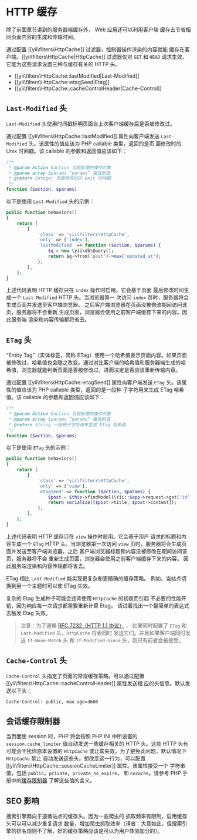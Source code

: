 HTTP 缓存
============

除了前面章节讲到的服务器端缓存外， Web 应用还可以利用客户端
缓存去节省相同页面内容的生成和传输时间。

通过配置 [[yii\filters\HttpCache]] 过滤器，控制器操作渲染的内容就能
缓存在客户端。[[yii\filters\HttpCache|HttpCache]] 过滤器仅对 `GET`
和 `HEAD` 请求生效，它能为这些请求设置三种与缓存有关的 HTTP 头。

* [[yii\filters\HttpCache::lastModified|Last-Modified]]
* [[yii\filters\HttpCache::etagSeed|Etag]]
* [[yii\filters\HttpCache::cacheControlHeader|Cache-Control]]


## `Last-Modified` 头 <span id="last-modified"></span>

`Last-Modified` 头使用时间戳标明页面自上次客户端缓存后是否被修改过。

通过配置 [[yii\filters\HttpCache::lastModified]] 属性向客户端发送 
`Last-Modified` 头。该属性的值应该为 PHP callable 类型，返回的是页
面修改时的 Unix 时间戳。该 callable 的参数和返回值应该如下：

```php
/**
 * @param Action $action 当前处理的操作对象
 * @param array $params “params” 属性的值
 * @return integer 页面修改时的 Unix 时间戳
 */
function ($action, $params)
```

以下是使用 `Last-Modified` 头的示例：

```php
public function behaviors()
{
    return [
        [
            'class' => 'yii\filters\HttpCache',
            'only' => ['index'],
            'lastModified' => function ($action, $params) {
                $q = new \yii\db\Query();
                return $q->from('post')->max('updated_at');
            },
        ],
    ];
}
```

上述代码表明 HTTP 缓存只在 `index` 操作时启用。它会基于页面
最后修改时间生成一个 `Last-Modified` HTTP 头。当浏览器第一
次访问 `index` 页时，服务器将会生成页面并发送至客户端浏览器。
之后客户端浏览器在页面没被修改期间访问该页，服务器将不会重新
生成页面，浏览器会使用之前客户端缓存下来的内容。因此服务端
渲染和内容传输都将省去。


## `ETag` 头 <span id="etag"></span>

“Entity Tag”（实体标签，简称 ETag）使用一个哈希值表示页面内容。如果页面
被修改过，哈希值也会随之改变。通过对比客户端的哈希值和服务器端生成的哈
希值，浏览器就能判断页面是否被修改过，进而决定是否应该重新传输内容。

通过配置 [[yii\filters\HttpCache::etagSeed]] 属性向客户端发送 
`ETag` 头。该属性的值应该为 PHP callable 类型，返回的是一段种
子字符用来生成 ETag 哈希值。该 callable 的参数和返回值应该如下：

```php
/**
 * @param Action $action 当前处理的操作对象
 * @param array $params “params” 属性的值
 * @return string 一段种子字符用来生成 ETag 哈希值
 */
function ($action, $params)
```

以下是使用 `ETag` 头的示例：

```php
public function behaviors()
{
    return [
        [
            'class' => 'yii\filters\HttpCache',
            'only' => ['view'],
            'etagSeed' => function ($action, $params) {
                $post = $this->findModel(\Yii::$app->request->get('id'));
                return serialize([$post->title, $post->content]);
            },
        ],
    ];
}
```

上述代码表明 HTTP 缓存只在 `view` 操作时启用。它会基于用户
请求的标题和内容生成一个 `ETag` HTTP 头。当浏览器第一次访问
`view` 页时，服务器将会生成页面并发送至客户端浏览器。之后
客户端浏览器标题和内容没被修改在期间访问该页，服务器将不会
重新生成页面，浏览器会使用之前客户端缓存下来的内容。
因此服务端渲染和内容传输都将省去。

ETag 相比 `Last-Modified` 能实现更复杂和更精确的缓存策略。
例如，当站点切换到另一个主题时可以使 ETag 失效。

复杂的 Etag 生成种子可能会违背使用 `HttpCache` 的初衷而引起
不必要的性能开销，因为响应每一次请求都需要重新计算 Etag。
请试着找出一个最简单的表达式去触发 Etag 失效。

> 注意：为了遵循 [RFC 7232（HTTP 1.1 协议）](http://tools.ietf.org/html/rfc7232#section-2.4) ，
  如果同时配置了 `ETag` 和 `Last-Modified` 头，`HttpCache` 将会同时
  发送它们。并且如果客户端同时发送 `If-None-Match` 头
  和 `If-Modified-Since` 头，则只有前者会被接受。


## `Cache-Control` 头 <span id="cache-control"></span>

`Cache-Control` 头指定了页面的常规缓存策略。可以通过配置
[[yii\filters\HttpCache::cacheControlHeader]] 属性发送相
应的头信息。默认发送以下头：

```
Cache-Control: public, max-age=3600
```

## 会话缓存限制器 <span id="session-cache-limiter"></span>

当页面使 session 时，PHP 将会按照 PHP.INI 中所设置的`session.cache_limiter` 
值自动发送一些缓存相关的 HTTP 头。这些 HTTP 头有可能会干扰你原本设置的
`HttpCache` 或让其失效。为了避免此问题，默认情况下 `HttpCache` 禁止
自动发送这些头。想改变这一行为，可以配置 
[[yii\filters\HttpCache::sessionCacheLimiter]] 属性。该属性接受一个
字符串值，包括 `public`，`private`，`private_no_expire`，
和 `nocache`。请参考 PHP 手册中的[缓存限制器](http://www.php.net/manual/en/function.session-cache-limiter.php) 
了解这些值的含义。


## SEO 影响 <span id="seo-implications"></span>

搜索引擎趋向于遵循站点的缓存头。因为一些爬虫的
抓取频率有限制，启用缓存头可以可以减少重复请求
数量，增加爬虫抓取效率（译者：大意如此，但搜索引擎的排名规则不了解，好的缓存策略应该是可以为用户体验加分的）。

